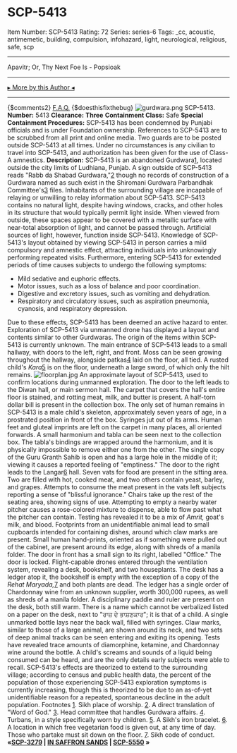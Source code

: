 # SCP-5413
Item Number: SCP-5413
Rating: 72
Series: series-6
Tags: _cc, acoustic, antimemetic, building, compulsion, infohazard, light, neurological, religious, safe, scp

---

Apavitr; Or, Thy Next Foe Is - Popsioak
* * *
[▸ More by this Author ◂](http://www.scp-wiki.net/popsioaks-garden)
* * *
{$comments2}
[F.A.Q.](https://scp-wiki.wikidot.com/component:info-ayers)
{$doesthisfixthebug}
![gurdwara.png](https://scp-wiki.wdfiles.com/local--files/scp-5413/gurdwara.png)
SCP-5413.
**Number:** 5413
**Clearance:** **Three**
**Containment Class:** Safe
**Special Containment Procedures:** SCP-5413 has been condemned by Punjabi officials and is under Foundation ownership. References to SCP-5413 are to be scrubbed from all print and online media. Two guards are to be posted outside SCP-5413 at all times. Under no circumstances is any civilian to travel into SCP-5413, and authorization has been given for the use of Class-A amnestics.
**Description:** SCP-5413 is an abandoned Gurdwara[1](javascript:;), located outside the city limits of Ludhiana, Punjab. A sign outside of SCP-5413 reads "Rabb da Shabad Gurdwara,"[2](javascript:;) though no records of construction of a Gurdwara named as such exist in the Shiromani Gurdwara Parbandhak Committee's[3](javascript:;) files. Inhabitants of the surrounding village are incapable of relaying or unwilling to relay information about SCP-5413.
SCP-5413 contains no natural light, despite having windows, cracks, and other holes in its structure that would typically permit light inside. When viewed from outside, these spaces appear to be covered with a metallic surface with near-total absorption of light, and cannot be passed through. Artificial sources of light, however, function inside SCP-5413. Knowledge of SCP-5413's layout obtained by viewing SCP-5413 in person carries a mild compulsory and amnestic effect, attracting individuals into unknowingly performing repeated visits. Furthermore, entering SCP-5413 for extended periods of time causes subjects to undergo the following symptoms:
  * Mild sedative and euphoric effects.
  * Motor issues, such as a loss of balance and poor coordination.
  * Digestive and excretory issues, such as vomiting and dehydration.
  * Respiratory and circulatory issues, such as aspiration pneumonia, cyanosis, and respiratory depression.

Due to these effects, SCP-5413 has been deemed an active hazard to enter. Exploration of SCP-5413 via unmanned drone has displayed a layout and contents similar to other Gurdwaras. The origin of the items within SCP-5413 is currently unknown.
The main entrance of SCP-5413 leads to a small hallway, with doors to the left, right, and front. Moss can be seen growing throughout the hallway, alongside patkas[4](javascript:;) laid on the floor, all tied. A rusted child's _Kara_[5](javascript:;) is on the floor, underneath a large sword, of which only the hilt remains.
![floorplan.jpg](https://scp-wiki.wdfiles.com/local--files/scp-5413/floorplan.jpg)
An approximate layout of SCP-5413, used to confirm locations during unmanned exploration.
The door to the left leads to the Diwan hall, or main sermon hall. The carpet that covers the hall's entire floor is stained, and rotting meat, milk, and butter is present. A half-torn dollar bill is present in the collection box. The only set of human remains in SCP-5413 is a male child's skeleton, approximately seven years of age, in a prostrated position in front of the box. Syringes jut out of its arms. Human feet and gluteal imprints are left on the carpet in many places, all oriented forwards. A small harmonium and tabla can be seen next to the collection box. The tabla's bindings are wrapped around the harmonium, and it is physically impossible to remove either one from the other. The single copy of the Guru Granth Sahib is open and has a large hole in the middle of it; viewing it causes a reported feeling of "emptiness."
The door to the right leads to the Langar[6](javascript:;) hall. Seven vats for food are present in the sitting area. Two are filled with hot, cooked meat, and two others contain yeast, barley, and grapes. Attempts to consume the meat present in the vats left subjects reporting a sense of "blissful ignorance." Chairs take up the rest of the seating area, showing signs of use. Attempting to empty a nearby water pitcher causes a rose-colored mixture to dispense, able to flow past what the pitcher can contain. Testing has revealed it to be a mix of _Amrit,_ goat's milk, and blood. Footprints from an unidentifiable animal lead to small cupboards intended for containing dishes, around which claw marks are present. Small human hand-prints, oriented as if something were pulled out of the cabinet, are present around its edge, along with shreds of a manila folder.
The door in front has a small sign to its right, labelled "Office." The door is locked. Flight-capable drones entered through the ventilation system, revealing a desk, bookshelf, and two houseplants. The desk has a ledger atop it, the bookshelf is empty with the exception of a copy of the _Rehat Maryada,_[7](javascript:;) and both plants are dead. The ledger has a single order of Chardonnay wine from an unknown supplier, worth 300,000 rupees, as well as shreds of a manila folder. A disciplinary paddle and ruler are present on the desk, both still warm. There is a name which cannot be verbalized listed on a paper on the desk, next to "ਰਾਜ਼ ਦੇ ਭਾਸ਼ਣਕਾਰ"; it is that of a child.
A single unmarked bottle lays near the back wall, filled with syringes. Claw marks, similar to those of a large animal, are shown around its neck, and two sets of deep animal tracks can be seen entering and exiting its opening. Tests have revealed trace amounts of diamorphine, ketamine, and Chardonnay wine around the bottle. A child's screams and sounds of a liquid being consumed can be heard, and are the only details early subjects were able to recall.
SCP-5413's effects are theorized to extend to the surrounding village; according to census and public health data, the percent of the population of those experiencing SCP-5413 exploration symptoms is currently increasing, though this is theorized to be due to an as-of-yet unidentifiable reason for a repeated, spontaneous decline in the adult population.
Footnotes
[1](javascript:;). Sikh place of worship.
[2](javascript:;). A direct translation of "Word of God."
[3](javascript:;). Head committee that handles Gurdwara affairs.
[4](javascript:;). Turbans, in a style specifically worn by children.
[5](javascript:;). A Sikh's iron bracelet.
[6](javascript:;). A location in which free vegetarian food is given out, at any time of day. Those who partake must sit down on the floor.
[7](javascript:;). Sikh code of conduct.
**«[SCP-3279](/scp-3279) | [IN SAFFRON SANDS](/saffronsands-hub) | [SCP-5550](/scp-5550) »**